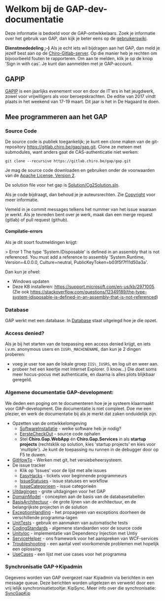 Welkom bij de GAP-dev-documentatie
==================================

Deze informatie is bedoeld voor de GAP-ontwikkelaars. Zoek je informatie
over het gebruik van GAP, dan kijk je beter eens op de
[gebruikerswiki](https://gapwiki.chiro.be).

**Dienstmededeling ;-)** Als je echt iets wil bijdragen aan het GAP, dan
meld je jezelf best aan op de [Chiro-Gitlab-server](https://gitlab.chiro.be).
Op die manier heb je rechten om
bijvoorbeeld fouten te rapporteren. Om aan te melden, klik je
op de knop 'Sign in with cas'. Je kunt dan aanmelden met je
GAP-account.

GAPIP
-----
[GAPIP](GAPIP.md) is een jaarlijks evenement voor en door de IT'ers in het
jeugdwerk, zowel voor vrijwilligers als voor beroepskrachten. De editie van
2017 vindt plaats in het weekend van 17-19 maart. Dit jaar is het in
De Hagaard te doen.

Mee programmeren aan het GAP
----------------------------

### Source Code

De source code is publiek toegankelijk; je kunt een clone maken van de
git-repository https://gitlab.chiro.be/gap/gap.git. Clone ze meteen met
submodules, want anders gaat de CAS-authenticatie niet werken:

    git clone --recursive https://gitlab.chiro.be/gap/gap.git

Je mag de source code downloaden en gebruiken
onder de voorwaarden van de [Apache License, Version
2](http://www.apache.org/licenses/LICENSE-2.0.html).

De solution file voor het gap is [Solution/Cg2Solution.sln](../Solution/Cg2Solution.sln).

Als je code bijdraagt, dan behoud je je auteursrechten. Zie
[Copyright](Copyright.md) voor meer informatie.

Vemeld in je commit messages telkens het nummer van het issue waaraan je werkt.
Als je tevreden bent over je werk, maak dan een merge request (gitlab) of
pull request (github).

#### Compilatie-errors

Als je dit soort foutmeldingen krijgt:

&gt; Error 1 The type 'System.IDisposable' is defined in an assembly
that is not referenced. You must add a reference to assembly
'System.Runtime, Version=4.0.0.0, Culture=neutral,
PublicKeyToken=b03f5f7f11d50a3a'.

Dan kun je ofwel:

-   Windows updaten
-   Deze KB installeren: https://support.microsoft.com/en-us/kb/2971005.
    (Zie
    ook https://stackoverflow.com/questions/12349189/the-type-system-idisposable-is-defined-in-an-assembly-that-is-not-referenced)

### Database

GAP werkt met een database. In [Database](Database.md) staat uitgelegd hoe je
die opzet.

### Access denied?

Als je bij het starten van de toepassing een access denied krijgt, en
iets i.v.m. anonymous users en `IUSR\_MACHINENAME`, dan kun je 2 dingen
proberen:

-   voeg je user toe aan de lokale groep `IIS\_IUSRS`, en log uit en
    weer aan.
-   probeer het een keertje met Internet Explorer. (I know...) Die doet
    soms meer hocus-pocus met authenticatie, en daarna is alles plots
    blijkbaar geregeld.

### Algemene documentatie GAP-development:

We deden een poging om te documenteren hoe je je systeem klaarmaakt voor
GAP-development. Die documentatie is niet compleet. Doe me een plezier,
en werk de documentatie bij als je merkt dat zaken onduidelijk zijn.

-   Opzetten van de ontwikkelomgeving
    -   [SoftwareInstallatie](SoftwareInstallatie.md) - welke software heb je nodig?
    -   [EersteCheckOut](EersteCheckOut.md) - source code ophalen
    -   Stel **Chiro.Gap.WebApp** én **Chiro.Gap.Services** in als
        **startup projects** (rechtsklik op solution, kies 'startup
        projects' en kies voor 'multiple'). Je kunt de toepassing nu
        runnen in de debugger door op F5 te duwen.
-   [GitHowTo](GitHowTo.md) - Werken met git, het versiebeheersysteem.
-   De issue tracker
    -   Klik op 'Issues' voor de lijst met alle issues
    -   [EasyHacks](EasyHacks.md) - tickets voor beginnende programmeurs
    -   [IssueStatuses](IssueStatuses.md) - issue statuses en workflow
    -   [IssueCategorieen](IssueCategorieen.md) - issue categorieën
-   [Uitdagingen](Uitdagingen.md) - grote uitdagingen voor het GAP
-   [DomainModel](DomainModel.md) - concepten aan de basis van de databasetabellen
-   [BasisArchitectuur](BasisArchitectuur.md) - de grote lijnen van de architectuur, en
    de belangrijkste projecten in de solution
-   [ExceptionHandling](ExceptionHandling.md) - het propageren van exceptions doorheen
    de verschillende programma-lagen
-   [UnitTests](UnitTests.md) - gebruik en aanmaken van automatische tests
-   [CodingStandards](CodingStandards.md) - algemene standaarden voor de source code
-   [UnityIoc](UnityIoc.md) - implementatie van Dependency Injection met Untiy
-   [ServiceHelper](ServiceHelper.md) - ons framework voor het aanspreken van
    WCF-services
-   [Troubleshooting](Troubleshooting.md) - een aantal veel voorkomende problemen met
    hopelijk een oplossing
-   [UseCases](UseCases.md) - een lijst met use cases voor het programma

### Synchronisatie GAP-&gt;Kipadmin

Gegevens worden van GAP overgezet naar Kipadmin via berichten in een
message queue. Deze berichten worden uitgelezen en verwerkt door een
vrij lelijk synchronisatietooltje: KipSync. Meer info over die
synchronisatie: [SyncGapKip](SyncGapKip.md)

